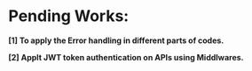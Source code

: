 <h1>Pending Works:</h1>
<B>
[1] To apply the Error handling in different parts of codes.

[2] Applt JWT token authentication on APIs using Middlwares.
></B>
